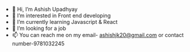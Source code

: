 - 👋 Hi, I’m Ashish Upadhyay
- 👀 I’m interested in Front end developing
- 🌱 I’m currently learning Javascript & React
- 💞️ I’m looking for a job
- 📫 You can reach me on my email- ashishjk20@gmail.com or contact number-9781032245

<!---
ashishk01/ashishk01 is a ✨ special ✨ repository because its `README.md` (this file) appears on your GitHub profile.
You can click the Preview link to take a look at your changes.
--->
